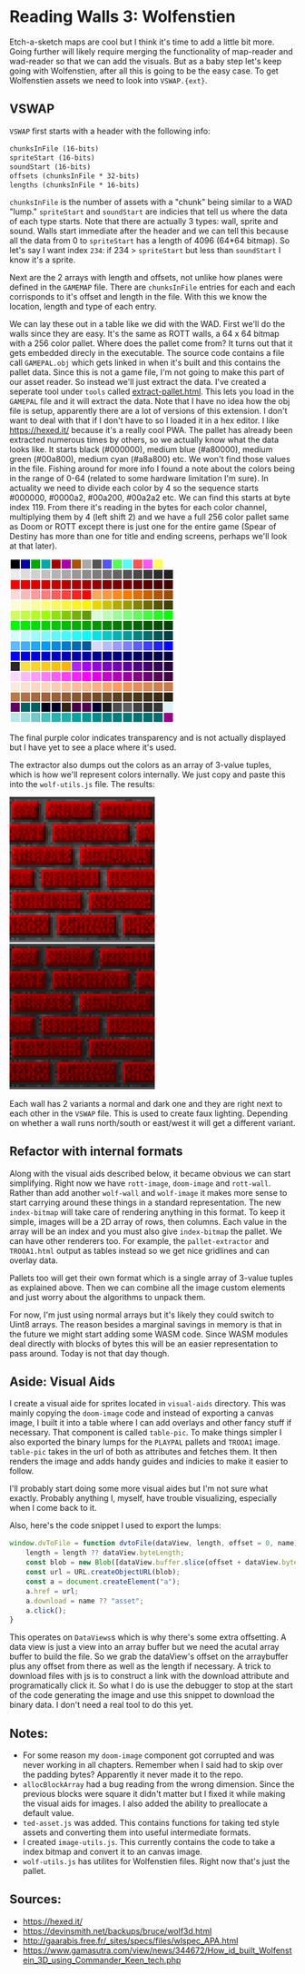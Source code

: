 Reading Walls 3: Wolfenstien
============================

Etch-a-sketch maps are cool but I think it's time to add a little bit more.  Going further will likely require merging the functionality of map-reader and wad-reader so that we can add the visuals.  But as a baby step let's keep going with Wolfenstien, after all this is going to be the easy case.  To get Wolfenstien assets we need to look into `VSWAP.{ext}`.

VSWAP
-----

`VSWAP` first starts with a header with the following info:

```
chunksInFile (16-bits)
spriteStart (16-bits)
soundStart (16-bits)
offsets (chunksInFile * 32-bits)
lengths (chunksInFile * 16-bits)
```

`chunksInFile` is the number of assets with a "chunk" being similar to a WAD "lump."  `spriteStart` and `soundStart` are indicies that tell us where the data of each type starts.  Note that there are actually 3 types: wall, sprite and sound.  Walls start immediate after the header and we can tell this because all the data from 0 to `spriteStart` has a length of 4096 (64*64 bitmap).  So let's say I want index `234`: if 234 > `spriteStart` but less than `soundStart` I know it's a sprite.  

Next are the 2 arrays with length and offsets, not unlike how planes were defined in the `GAMEMAP` file.  There are `chunksInFile` entries for each and each corrisponds to it's offset and length in the file.  With this we know the location, length and type of each entry.

We can lay these out in a table like we did with the WAD.  First we'll do the walls since they are easy.  It's the same as ROTT walls, a 64 x 64 bitmap with a 256 color pallet.  Where does the pallet come from?  It turns out that it gets embedded direcly in the executable.  The source code contains a file call `GAMEPAL.obj` which gets linked in when it's built and this contains the pallet data.  Since this is not a game file, I'm not going to make this part of our asset reader.  So instead we'll just extract the data.  I've created a seperate tool under `tools` called [extract-pallet.html](../tools/extract-pallet.html).  This lets you load in the `GAMEPAL` file and it will extract the data.  Note that I have no idea how the obj file is setup, apparently there are a lot of versions of this extension.  I don't want to deal with that if I don't have to so I loaded it in a hex editor.  I like https://hexed.it/ because it's a really cool PWA.  The pallet has already been extracted numerous times by others, so we actually know what the data looks like.  It starts black (#000000), medium blue (#a80000), medium green (#00a800), medium cyan (#a8a800) etc.  We won't find those values in the file.  Fishing around for more info I found a note about the colors being in the range of 0-64 (related to some hardware limitation I'm sure).  In actuality we need to divide each color by 4 so the sequence starts #000000, #0000a2, #00a200, #00a2a2 etc.  We can find this starts at byte index 119.  From there it's reading in the bytes for each color channel, multiplying them by 4 (left shift 2) and we have a full 256 color pallet same as Doom or ROTT except there is just one for the entire game (Spear of Destiny has more than one for title and ending screens, perhaps we'll look at that later).

![wolf-pallet](wolf-pallet.png)

The final purple color indicates transparency and is not actually displayed but I have yet to see a place where it's used.

The extractor also dumps out the colors as an array of 3-value tuples, which is how we'll represent colors internally.  We just copy and paste this into the `wolf-utils.js` file.  The results:

![wolf-brick-normal](wolf-brick-normal.png)
![wolf-brick-dark](wolf-brick-dark.png)

Each wall has 2 variants a normal and dark one and they are right next to each other in the `VSWAP` file.  This is used to create faux lighting. Depending on whether a wall runs north/south or east/west it will get a different variant.

Refactor with internal formats
------------------------------

Along with the visual aids described below, it became obvious we can start simplifying.  Right now we have `rott-image`, `doom-image` and `rott-wall`.  Rather than add another `wolf-wall` and `wolf-image` it makes more sense to start carrying around these things in a standard representation.  The new `index-bitmap` will take care of rendering anything in this format.  To keep it simple, images will be a 2D array of rows, then columns.  Each value in the array will be an index and you must also give `index-bitmap` the pallet.  We can have other renderers too.  For example, the `pallet-extractor` and `TROOA1.html` output as tables instead so we get nice gridlines and can overlay data.

Pallets too will get their own format which is a single array of 3-value tuples as explained above.  Then we can combine all the image custom elements and just worry about the algorithms to unpack them.

For now, I'm just using normal arrays but it's likely they could switch to Uint8 arrays. The reason besides a marginal savings in memory is that in the future we might start adding some WASM code.  Since WASM modules deal directly with blocks of bytes this will be an easier representation to pass around.  Today is not that day though.

Aside: Visual Aids
------------------

I create a visual aide for sprites located in `visual-aids` directory.  This was mainly copying the `doom-image` code and instead of exporting a canvas image, I built it into a table where I can add overlays and other fancy stuff if necessary.  That component is called `table-pic`. To make things simpler I also exported the binary lumps for the `PLAYPAL` pallets and `TROOA1` image.  `table-pic` takes in the url of both as attributes and fetches them.  It then renders the image and adds handy guides and indicies to make it easier to follow.

I'll probably start doing some more visual aides but I'm not sure what exactly.  Probably anything I, myself, have trouble visualizing, especially when I come back to it.

Also, here's the code snippet I used to export the lumps:

```js
window.dvToFile = function dvtoFile(dataView, length, offset = 0, name){
    length = length ?? dataView.byteLength;
    const blob = new Blob([dataView.buffer.slice(offset + dataView.byteOffset, offset + dataView.byteOffset + length)]);
    const url = URL.createObjectURL(blob);
    const a = document.createElement("a");
    a.href = url;
    a.download = name ?? "asset";
    a.click();
}
```
This operates on `DataViews`s which is why there's some extra offsetting.  A data view is just a view into an array buffer but we need the acutal array buffer to build the file.  So we grab the dataView's offset on the arraybuffer plus any offset from there as well as the length if necessary.  A trick to download files with js is to construct a link with the download attribute and programatically click it.  So what I do is use the debugger to stop at the start of the code generating the image and use this snippet to download the binary data.  I don't need a real tool to do this yet.

Notes:
------

- For some reason my `doom-image` component got corrupted and was never working in all chapters. Remember when I said had to skip over the padding bytes? Apparently it never made it to the repo.
- `allocBlockArray` had a bug reading from the wrong dimension.  Since the previous blocks were square it didn't matter but I fixed it while making the visual aids for images.  I also added the ability to preallocate a default value.
- `ted-asset.js` was added.  This contains functions for taking ted style assets and converting them into useful intermediate formats.
- I created `image-utils.js`.  This currently contains the code to take a index bitmap and convert it to an canvas image.
- `wolf-utils.js` has utilites for Wolfenstien files.  Right now that's just the pallet.

Sources:
-------
- https://hexed.it/
- https://devinsmith.net/backups/bruce/wolf3d.html
- http://gaarabis.free.fr/_sites/specs/files/wlspec_APA.html
- https://www.gamasutra.com/view/news/344672/How_id_built_Wolfenstein_3D_using_Commander_Keen_tech.php